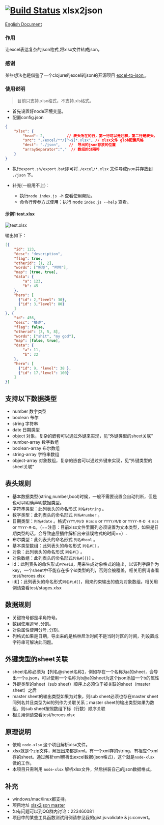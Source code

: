 [![Build Status](https://travis-ci.org/koalaylj/xlsx2json.svg?branch=master)](https://travis-ci.org/koalaylj/xlsx2json)
xlsx2json
=========
[English Document](./docs/doc_en.md)


### 作用
让excel表达复杂的json格式,将xlsx文件转成json。

### 感谢
某些想法也是借鉴了一个clojure的excel转json的开源项目 [excel-to-json ](https://github.com/mhaemmerle/excel-to-json)。


### 使用说明
> 目前只支持.xlsx格式，不支持.xls格式。

* 首先设置好node环境变量。
* 配置config.json
```json
{
    "xlsx": {
        "head": 2,			// 表头所在的行，第一行可以是注释，第二行是表头。
        "src": "./excel/**/[^~$]*.xlsx", // xlsx文件 glob配置风格
        "dest": "./json",	 //  导出的json存放的位置
        "arraySeparator":","  // 数组的分隔符
    }
}
```
* 执行`export.sh/export.bat`即可将`./excel/*.xlsx` 文件导成json并存放到 `./json` 下。

* 补充(一般用不上)：
    * 执行`node index.js -h` 查看使用帮助。
    * 命令行传参方式使用：执行 node `index.js --help` 查看。

#### 示例1 test.xlsx
![test.xlsx](http://img3.douban.com/view/photo/photo/public/p2180848214.jpg)

输出如下：

```json
[{
    "id": 123,
    "desc": "description",
    "flag": true,
    "otherid": [1, 2],
    "words": ["哈哈", "呵呵"],
    "map": [true, true],
    "data": {
        "a": 123,
        "b": 45
    },
    "hero": [
      {"id": 2,"level": 30},
      {"id": 3,"level": 80}
    ]
}, {
    "id": 456,
    "desc": "描述",
    "flag": false,
    "otherid": [3, 5, 8],
    "words": ["shit", "my god"],
    "map": [false, true],
    "data": {
        "a": 11,
        "b": 22
    },
    "hero": [
      {"id": 9, "level": 38 },
      {"id": 17,"level": 100}
    ]
}]
```

## 支持以下数据类型
* number 数字类型
* boolean  布尔
* string 字符串
* date 日期类型
* object 对象，复杂的嵌套可以通过外键来实现，见“外键类型的sheet关联”
* number-array  数字数组
* boolean-array  布尔数组
* string-array  字符串数组
* object-array 对象数组，复杂的嵌套可以通过外键来实现，见“外键类型的sheet关联”

## 表头规则
* 基本数据类型(string,number,bool)时候，一般不需要设置会自动判断，但是也可以明确声明数据类型。
* 字符串类型：此列表头的命名形式 `列名#string` 。
* 数字类型：此列表头的命名形式 `列名#number` 。
* 日期类型：`列名#date` 。格式`YYYY/M/D H:m:s` or `YYYY/M/D` or `YYYY-M-D H:m:s` or `YYYY-M-D`。（==注意：目前xlsx文件里面列必须设置为文本类型，如果是日期类型的话，会导致底层插件解析出来错误格式的时间==）.
* 布尔类型：此列表头的命名形式 `列名#bool` 。
* 基本类型数组：此列表头的命名形式 `列名#[]` 。
* 对象：此列表头的命名形式 `列名#{}` 。
* 对象数组：此列表头的命名形式`列名#[{}]` 。
* id：此列表头的命名形式`列名#id`，用来生成对象格式的输出，以该列字段作为key，一个sheet中不能存在多个id类型的列，否则会被覆盖，相关用例请查看test/heroes.xlsx
* id[]：此列表头的命名形式`列名#id[]`，用来约束输出的值为对象数组，相关用例请查看test/stages.xlsx

## 数据规则
* 关键符号都是半角符号。
* 数组使用逗号`,`分割。
* 对象属性使用分号`;`分割。
* 列格式如果是日期，导出来的是格林尼治时间不是当时时区的时间，列设置成字符串可解决此问题。

## 外键类型的sheet关联
* sheet名称必须为【列名@sheet名称】，例如存在一个名称为a的sheet，会导出一个a.json，可以使用一个名称为b@a的sheet为这个json添加一个b的属性
* 外键类型的sheet（sub sheet）顺序上必须位于被关联的sheet（master sheet）之后
* master sheet的输出类型如果为对象，则sub sheet必须也存在master sheet同列名并且类型为id的列作为关联关系；master sheet的输出类型如果为数组，则sub sheet按照数组下标（行数）顺序关联
* 相关用例请查看test/heroes.xlsx

## 原理说明
* 依赖 `node-xlsx` 这个项目解析xlsx文件。
* xlsx就是个zip文件，解压出来都是xml。有一个xml存的string，有相应个xml存的sheet。通过解析xml解析出excel数据(json格式)，这个就是`node-xlsx` 做的工作。
* 本项目只需利用 `node-xlsx` 解析xlsx文件，然后拼装自己的json数据格式。

## 补充
* windows/mac/linux都支持。
* 项目地址 [xlsx2json master](https://github.com/koalaylj/xlsx2json)
* 如有问题可以到QQ群内讨论：223460081
* 项目中的某些工具函数测试用例请参见我的gist js:validate & js:convert。

